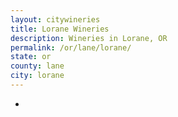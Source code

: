 ```yaml
---
layout: citywineries
title: Lorane Wineries
description: Wineries in Lorane, OR
permalink: /or/lane/lorane/
state: or
county: lane
city: lorane
---
```

-
